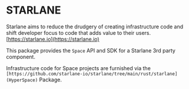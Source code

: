 # STARLANE
Starlane aims to reduce the drudgery of creating infrastructure code and shift developer focus to code that adds value to their users. [https://starlane.io](https://starlane.io)

This package provides the `Space` API and SDK for a Starlane 3rd party component.

Infrastructure code for Space projects are furnished via the `[https://github.com/starlane-io/starlane/tree/main/rust/starlane](HyperSpace)` Package.


